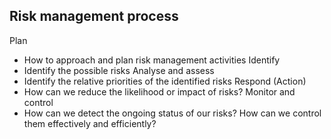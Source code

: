 ## Risk management process
Plan
- How to approach and plan risk management activities
Identify
- Identify the possible risks
Analyse and assess
- Identify the relative priorities of the identified risks
Respond (Action)
- How can we reduce the likelihood or impact of risks?
Monitor and control
- How can we detect the ongoing status of our risks? How can we control them effectively and efficiently? 
